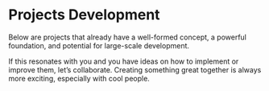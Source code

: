 # Projects Development

Below are projects that already have a well-formed concept, a powerful foundation, and potential for large-scale development.

If this resonates with you and you have ideas on how to implement or improve them, let’s collaborate. Creating something great together is always more exciting, especially with cool people.